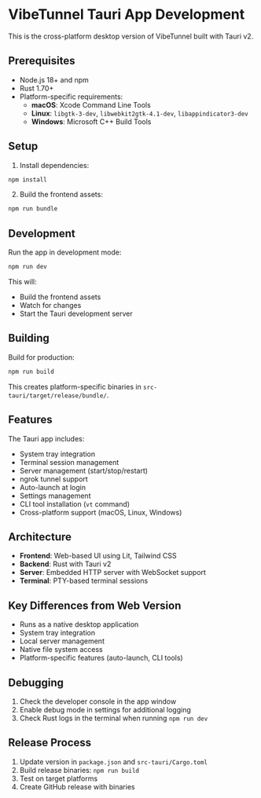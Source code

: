 # VibeTunnel Tauri App Development

This is the cross-platform desktop version of VibeTunnel built with Tauri v2.

## Prerequisites

- Node.js 18+ and npm
- Rust 1.70+
- Platform-specific requirements:
  - **macOS**: Xcode Command Line Tools
  - **Linux**: `libgtk-3-dev`, `libwebkit2gtk-4.1-dev`, `libappindicator3-dev`
  - **Windows**: Microsoft C++ Build Tools

## Setup

1. Install dependencies:
```bash
npm install
```

2. Build the frontend assets:
```bash
npm run bundle
```

## Development

Run the app in development mode:
```bash
npm run dev
```

This will:
- Build the frontend assets
- Watch for changes
- Start the Tauri development server

## Building

Build for production:
```bash
npm run build
```

This creates platform-specific binaries in `src-tauri/target/release/bundle/`.

## Features

The Tauri app includes:
- System tray integration
- Terminal session management
- Server management (start/stop/restart)
- ngrok tunnel support
- Auto-launch at login
- Settings management
- CLI tool installation (`vt` command)
- Cross-platform support (macOS, Linux, Windows)

## Architecture

- **Frontend**: Web-based UI using Lit, Tailwind CSS
- **Backend**: Rust with Tauri v2
- **Server**: Embedded HTTP server with WebSocket support
- **Terminal**: PTY-based terminal sessions

## Key Differences from Web Version

- Runs as a native desktop application
- System tray integration
- Local server management
- Native file system access
- Platform-specific features (auto-launch, CLI tools)

## Debugging

1. Check the developer console in the app window
2. Enable debug mode in settings for additional logging
3. Check Rust logs in the terminal when running `npm run dev`

## Release Process

1. Update version in `package.json` and `src-tauri/Cargo.toml`
2. Build release binaries: `npm run build`
3. Test on target platforms
4. Create GitHub release with binaries
